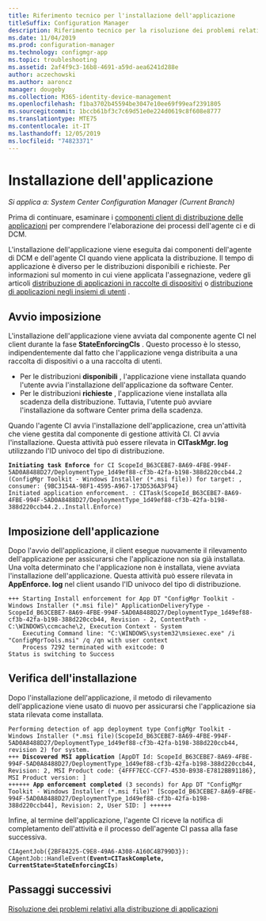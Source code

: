 ```yaml
---
title: Riferimento tecnico per l'installazione dell'applicazione
titleSuffix: Configuration Manager
description: Riferimento tecnico per la risoluzione dei problemi relativi alle installazioni di applicazioni per Configuration Manager.
ms.date: 11/04/2019
ms.prod: configuration-manager
ms.technology: configmgr-app
ms.topic: troubleshooting
ms.assetid: 2af4f9c3-16b8-4691-a59d-aea6241d288e
author: aczechowski
ms.author: aaroncz
manager: dougeby
ms.collection: M365-identity-device-management
ms.openlocfilehash: f1ba3702b45594be3047e10ee69f99eaf2391805
ms.sourcegitcommit: 1bccb61bf3c7c69d51e0e224d0619c8f608e8777
ms.translationtype: MTE75
ms.contentlocale: it-IT
ms.lasthandoff: 12/05/2019
ms.locfileid: "74823371"
---
```

# <a name="application-installation"></a>Installazione dell'applicazione

*Si applica a: System Center Configuration Manager (Current Branch)*

Prima di continuare, esaminare i [componenti client di distribuzione delle applicazioni](/sccm/apps/understand/client-components-technical-reference) per comprendere l'elaborazione dei processi dell'agente ci e di DCM.

L'installazione dell'applicazione viene eseguita dai componenti dell'agente di DCM e dell'agente CI quando viene applicata la distribuzione. Il tempo di applicazione è diverso per le distribuzioni disponibili e richieste. Per informazioni sul momento in cui viene applicata l'assegnazione, vedere gli articoli [distribuzione di applicazioni in raccolte di dispositivi](/sccm/apps/understand/device-deployment-technical-reference) o [distribuzione di applicazioni negli insiemi di utenti](/sccm/apps/understand/user-deployment-technical-reference) .

## <a name="enforcement-initiation"></a>Avvio imposizione

L'installazione dell'applicazione viene avviata dal componente agente CI nel client durante la fase **StateEnforcingCIs** . Questo processo è lo stesso, indipendentemente dal fatto che l'applicazione venga distribuita a una raccolta di dispositivi o a una raccolta di utenti.

- Per le distribuzioni **disponibili** , l'applicazione viene installata quando l'utente avvia l'installazione dell'applicazione da software Center.
- Per le distribuzioni **richieste** , l'applicazione viene installata alla scadenza della distribuzione. Tuttavia, l'utente può avviare l'installazione da software Center prima della scadenza.

Quando l'agente CI avvia l'installazione dell'applicazione, crea un'attività che viene gestita dal componente di gestione attività CI. CI avvia l'installazione. Questa attività può essere rilevata in **CITaskMgr. log** utilizzando l'ID univoco del tipo di distribuzione.

<pre><code class="lang-text"><b>Initiating task Enforce</b> for CI ScopeId_B63CEBE7-8A69-4FBE-994F-5AD0A8488D27/DeploymentType_1d49ef88-cf3b-42fa-b198-388d220ccb44.2 (ConfigMgr Toolkit - Windows Installer (*.msi file)) for target: , consumer: {9BC3154A-98F1-4595-A967-173D536A3F94}
Initiated application enforcement. : CITask(ScopeId_B63CEBE7-8A69-4FBE-994F-5AD0A8488D27/DeploymentType_1d49ef88-cf3b-42fa-b198-388d220ccb44.2..Install.Enforce)
</code></pre>

## <a name="application-enforcement"></a>Imposizione dell'applicazione

Dopo l'avvio dell'applicazione, il client esegue nuovamente il rilevamento dell'applicazione per assicurarsi che l'applicazione non sia già installata. Una volta determinato che l'applicazione non è installata, viene avviata l'installazione dell'applicazione. Questa attività può essere rilevata in **AppEnforce. log** nel client usando l'ID univoco del tipo di distribuzione.

```text
+++ Starting Install enforcement for App DT "ConfigMgr Toolkit - Windows Installer (*.msi file)" ApplicationDeliveryType - ScopeId_B63CEBE7-8A69-4FBE-994F-5AD0A8488D27/DeploymentType_1d49ef88-cf3b-42fa-b198-388d220ccb44, Revision - 2, ContentPath - C:\WINDOWS\ccmcache\2, Execution Context - System
    Executing Command line: "C:\WINDOWS\system32\msiexec.exe" /i "ConfigMgrTools.msi" /q /qn with user context
    Process 7292 terminated with exitcode: 0
Status is switching to Success
```

## <a name="installation-verification"></a>Verifica dell'installazione

Dopo l'installazione dell'applicazione, il metodo di rilevamento dell'applicazione viene usato di nuovo per assicurarsi che l'applicazione sia stata rilevata come installata.

<pre><code class="lang-text">Performing detection of app deployment type ConfigMgr Toolkit - Windows Installer (*.msi file)(ScopeId_B63CEBE7-8A69-4FBE-994F-5AD0A8488D27/DeploymentType_1d49ef88-cf3b-42fa-b198-388d220ccb44, revision 2) for system.
+++ <b>Discovered MSI application</b> [AppDT Id: ScopeId_B63CEBE7-8A69-4FBE-994F-5AD0A8488D27/DeploymentType_1d49ef88-cf3b-42fa-b198-388d220ccb44, Revision: 2, MSI Product code: {4FFF7ECC-CCF7-4530-B938-E7812BB91186}, MSI Product version: ]
++++++ <b>App enforcement completed</b> (3 seconds) for App DT "ConfigMgr Toolkit - Windows Installer (*.msi file)" [ScopeId_B63CEBE7-8A69-4FBE-994F-5AD0A8488D27/DeploymentType_1d49ef88-cf3b-42fa-b198-388d220ccb44], Revision: 2, User SID: ] ++++++
</code></pre>

Infine, al termine dell'applicazione, l'agente CI riceve la notifica di completamento dell'attività e il processo dell'agente CI passa alla fase successiva.

<pre><code class="lang-text">CIAgentJob({2BF84225-C9E8-49A6-A308-A160C4B799D3}): CAgentJob::HandleEvent(<b>Event=CITaskComplete, CurrentState=StateEnforcingCIs</b>)
</code></pre>

## <a name="next-steps"></a>Passaggi successivi

[Risoluzione dei problemi relativi alla distribuzione di applicazioni](/sccm/apps/deploy-use/troubleshoot-application-deployment)
